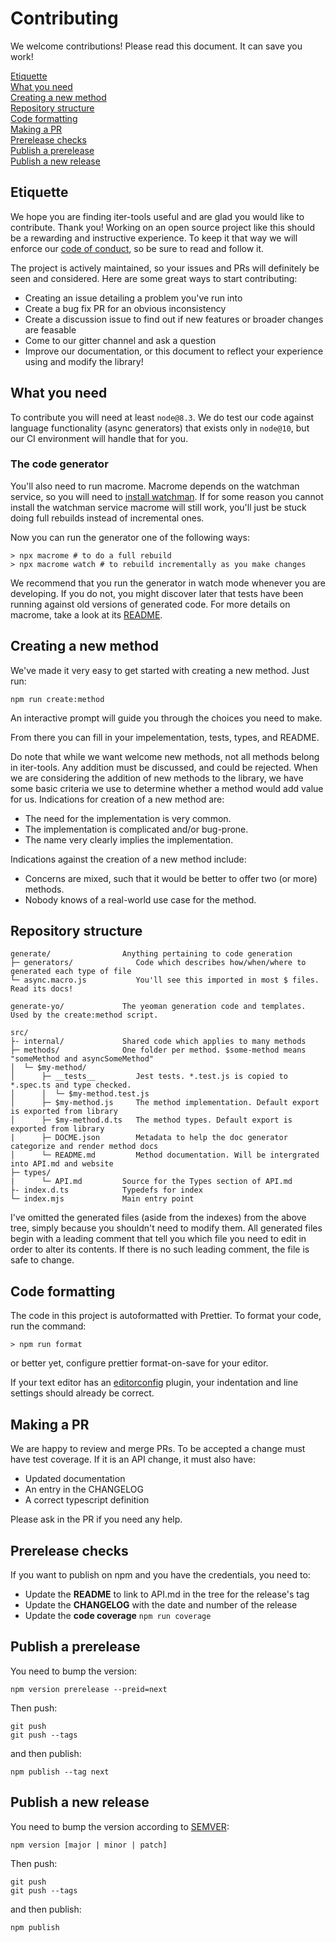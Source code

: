 # Contributing

We welcome contributions! Please read this document. It can save you work!

[Etiquette](#etiquette)  
[What you need](#what-you-need)  
[Creating a new method](#creating-a-new-method)  
[Repository structure](#repository-structure)  
[Code formatting](#code-formatting)  
[Making a PR](#making-a-pr)  
[Prerelease checks](#prerelease-checks)  
[Publish a prerelease](#publish-a-prerelease)  
[Publish a new release](#publish-a-new-release)

## Etiquette

We hope you are finding iter-tools useful and are glad you would like to contribute. Thank you! Working on an open source project like this should be a rewarding and instructive experience. To keep it that way we will enforce our [code of conduct](CODE_OF_CONDUCT.md), so be sure to read and follow it.

The project is actively maintained, so your issues and PRs will definitely be seen and considered. Here are some great ways to start contributing:

- Creating an issue detailing a problem you've run into
- Create a bug fix PR for an obvious inconsistency
- Create a discussion issue to find out if new features or broader changes are feasable
- Come to our gitter channel and ask a question
- Improve our documentation, or this document to reflect your experience using and modify the library!

## What you need

To contribute you will need at least `node@8.3`. We do test our code against language functionality (async generators) that exists only in `node@10`, but our CI environment will handle that for you.

### The code generator

You'll also need to run macrome.
Macrome depends on the watchman service, so you will need to [install watchman](https://facebook.github.io/watchman/docs/install/).
If for some reason you cannot install the watchman service macrome will still work, you'll just be stuck doing full rebuilds instead of incremental ones.

Now you can run the generator one of the following ways:

```
> npx macrome # to do a full rebuild
> npx macrome watch # to rebuild incrementally as you make changes
```

We recommend that you run the generator in watch mode whenever you are developing. If you do not, you might discover later that tests have been running against old versions of generated code. For more details on macrome, take a look at its [README](https://github.com/conartist6/macrome/blob/trunk/README.md).

## Creating a new method

We've made it very easy to get started with creating a new method. Just run:

```
npm run create:method
```

An interactive prompt will guide you through the choices you need to make.

From there you can fill in your impelementation, tests, types, and README.

Do note that while we want welcome new methods, not all methods belong in iter-tools. Any addition must be discussed, and could be rejected. When we are considering the addition of new methods to the library, we have some basic criteria we use to determine whether a method would add value for us. Indications for creation of a new method are:

- The need for the implementation is very common.
- The implementation is complicated and/or bug-prone.
- The name very clearly implies the implementation.

Indications against the creation of a new method include:

- Concerns are mixed, such that it would be better to offer two (or more) methods.
- Nobody knows of a real-world use case for the method.

## Repository structure

```
generate/                Anything pertaining to code generation
├─ generators/              Code which describes how/when/where to generated each type of file
└─ async.macro.js           You'll see this imported in most $ files. Read its docs!

generate-yo/			 The yeoman generation code and templates. Used by the create:method script.

src/
├- internal/             Shared code which applies to many methods
├─ methods/              One folder per method. $some-method means "someMethod and asyncSomeMethod"
│  └─ $my-method/
│      ├─ __tests__         Jest tests. *.test.js is copied to *.spec.ts and type checked.
│      │  └─ $my-method.test.js
│      ├─ $my-method.js     The method implementation. Default export is exported from library
│      ├─ $my-method.d.ts   The method types. Default export is exported from library
|      ├─ DOCME.json        Metadata to help the doc generator categorize and render method docs
│      └─ README.md         Method documentation. Will be intergrated into API.md and website
├─ types/
|      └─ API.md         Source for the Types section of API.md
├- index.d.ts            Typedefs for index
└─ index.mjs             Main entry point
```

I've omitted the generated files (aside from the indexes) from the above tree, simply because you shouldn't need to modify them. All generated files begin with a leading comment that tell you which file you need to edit in order to alter its contents. If there is no such leading comment, the file is safe to change.

## Code formatting

The code in this project is autoformatted with Prettier. To format your code, run the command:

```
> npm run format
```

or better yet, configure prettier format-on-save for your editor.

If your text editor has an [editorconfig](http://EditorConfig.org) plugin, your indentation and line settings should already be correct.

## Making a PR

We are happy to review and merge PRs. To be accepted a change must have test coverage. If it is an API change, it must also have:

- Updated documentation
- An entry in the CHANGELOG
- A correct typescript definition

Please ask in the PR if you need any help.

## Prerelease checks

If you want to publish on npm and you have the credentials, you need to:

- Update the **README** to link to API.md in the tree for the release's tag
- Update the **CHANGELOG** with the date and number of the release
- Update the **code coverage** `npm run coverage`

## Publish a prerelease

You need to bump the version:

```
npm version prerelease --preid=next
```

Then push:

```
git push
git push --tags
```

and then publish:

```
npm publish --tag next
```

## Publish a new release

You need to bump the version according to [SEMVER](https://semver.org/):

```
npm version [major | minor | patch]
```

Then push:

```
git push
git push --tags
```

and then publish:

```
npm publish
```
